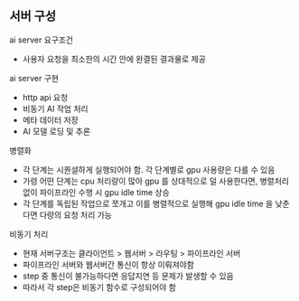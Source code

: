 ## 서버 구성
ai server 요구조건
- 사용자 요청을 최소한의 시간 안에 완결된 결과물로 제공

ai server 구현
- http api 요청
- 비동기 AI 작업 처리
- 메타 데이터 저장
- AI 모델 로딩 및 추론

병렬화
- 각 단계는 시퀀셜하게 실행되어야 함. 각 단계별로 gpu 사용량은 다를 수 있음
- 가령 어떤 단계는 cpu 처리량이 많아 gpu 를 상대적으로 덜 사용한다면, 병렬처리 없이 파이프라인 수행 시 gpu idle time 상승
- 각 단계를 독립된 작업으로 쪼개고 이를 병렬적으로 실행해 gpu idle time 을 낮춘다면 다량의 요청 처리 가능

비동기 처리
- 현재 서버구조는 클라이언트 > 웹서버 > 라우팅 > 파이프라인 서버
- 파이프라인 서버와 웹서버간 통신이 항상 이뤄져야함
- step 중 통신이 불가능하다면 응답지연 등 문제가 발생할 수 있음
- 따라서 각 step은 비동기 함수로 구성되어야 함
